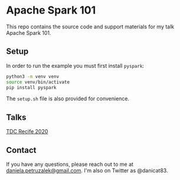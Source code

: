 # Apache Spark 101

This repo contains the source code and support materials for my talk Apache Spark 101.

## Setup

In order to run the example you must first install `pyspark`:

```sh
python3 -m venv venv
source venv/bin/activate
pip install pyspark
```

The `setup.sh` file is also provided for convenience.

## Talks

[TDC Recife 2020](talks/tdc-recife.ipynb)

## Contact

If you have any questions, please reach out to me at daniela.petruzalek@gmail.com. I'm also on Twitter as @danicat83.